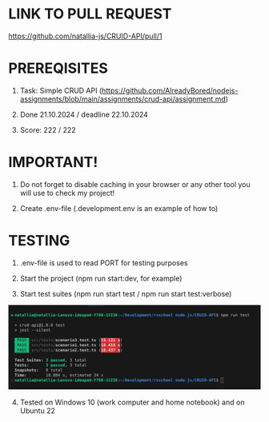 # LINK TO PULL REQUEST

https://github.com/natallia-js/CRUID-API/pull/1

# PREREQISITES

1. Task: Simple CRUD API (https://github.com/AlreadyBored/nodejs-assignments/blob/main/assignments/crud-api/assignment.md)

2. Done 21.10.2024 / deadline 22.10.2024

3. Score: 222 / 222

# IMPORTANT!

1. Do not forget to disable caching in your browser or any other tool you will use to check my project!

2. Create .env-file (.development.env is an example of how to)

# TESTING

1. .env-file is used to read PORT for testing purposes

2. Start the project (npm run start:dev, for example)

3. Start test suites (npm run start test / npm run start test:verbose)

![test results](images_for_readme/tests.png)

4. Tested on Windows 10 (work computer and home notebook) and on Ubuntu 22